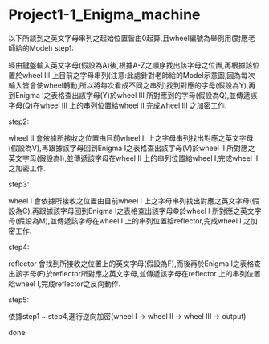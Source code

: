 # Project1-1_Enigma_machine

以下所談到之英文字母串列之起始位置皆由0起算,且wheel編號為舉例用(對應老師給的Model)
step1:

經由鍵盤輸入英文字母(假設為A)後,根據A-Z之順序找出該字母之位置,再根據該位置於wheel III 上目前之字母串列(注意:此處針對老師給的Model示意圖,因為每次輸入皆會使wheel轉動,所以將每次看成不同之串列)找到對應的字母(假設為Y),再到Enigma I之表格查出該字母(Y)於wheel III 所對應到的字母(假設為Q),並傳遞該字母(Q)在wheel III 上的串列位置給wheel II,完成wheel III 之加密工作.

step2:

wheel II 會依據所接收之位置由目前wheel II 上之字母串列找出對應之英文字母(假設為V),再跟據該字母回到Enigma I之表格查出該字母(V)於wheel II 所對應之英文字母(假設為I),並傳遞該字母在wheel II 上的串列位置給wheel I,完成wheel II 之加密工作.

step3:

wheel I 會依據所接收之位置由目前wheel I 上之字母串列找出對應之英文字母(假設為C),再跟據該字母回到Enigma I之表格查出該字母©於wheel I 所對應之英文字母(假設為M),並傳遞該字母在wheel I 上的串列位置給reflector,完成wheel I 之加密工作.

step4:

reflector 會找到所接收之位置上的英文字母(假設為F),而後再於Enigma I之表格查出該字母(F)於reflector所對應之英文字母,並傳遞該字母在reflector 上的串列位置給wheel I,完成reflector之反向動作.

step5:

依據step1 ~ step4,進行逆向加密(wheel I -> wheel II -> wheel III -> output)

done
